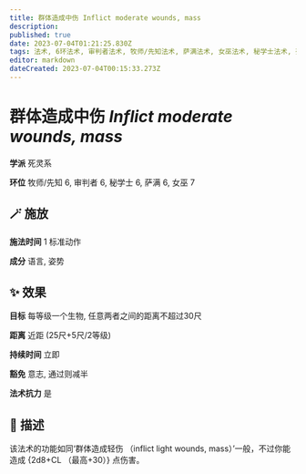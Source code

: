 ```yaml
---
title: 群体造成中伤 Inflict moderate wounds, mass
description: 
published: true
date: 2023-07-04T01:21:25.830Z
tags: 法术, 6环法术, 审判者法术, 牧师/先知法术, 萨满法术, 女巫法术, 秘学士法术, 死灵系, 7环法术
editor: markdown
dateCreated: 2023-07-04T00:15:33.273Z
---
```


# **群体造成中伤** *Inflict moderate wounds, mass*

**学派** 死灵系 

**环位** 牧师/先知 6, 审判者 6, 秘学士 6, 萨满 6, 女巫 7

## 🪄 施放

**施法时间** 1 标准动作

**成分** 语言, 姿势

## ✨ 效果 

**目标** 每等级一个生物, 任意两者之间的距离不超过30尺 

**距离** 近距 (25尺+5尺/2等级)  

**持续时间** 立即 

**豁免** 意志, 通过则减半

**法术抗力** 是

## 📖 描述

该法术的功能如同‘群体造成轻伤 （inflict light wounds, mass）’一般，不过你能造成 {2d8+CL （最高+30）} 点伤害。
    